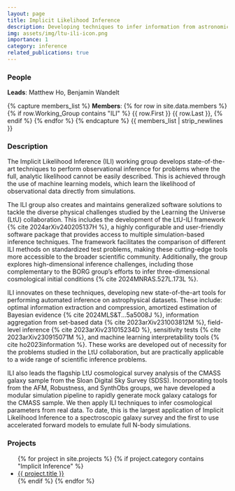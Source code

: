 ```yaml
---
layout: page
title: Implicit Likelihood Inference
description: Developing techniques to infer information from astronomical observations
img: assets/img/ltu-ili-icon.png
importance: 1
category: inference
related_publications: true
---
```


### People
**Leads**: Matthew Ho, Benjamin Wandelt

{% capture members_list %}
**Members**: 
{% for row in site.data.members %}
{% if row.Working_Group contains "ILI" %}
{{ row.First }} {{ row.Last }}, 
{% endif %}
{% endfor %}
{% endcapture %}
{{ members_list | strip_newlines }}

### Description
The Implicit Likelihood Inference (ILI) working group develops state-of-the-art techniques to perform observational inference for problems where the full, analytic likelihood cannot be easily described. This is achieved through the use of machine learning models, which learn the likelihood of observational data directly from simulations.

The ILI group also creates and maintains generalized software solutions to tackle the diverse physical challenges studied by the Learning the Universe (LtU) collaboration. This includes the development of the LtU-ILI framework {% cite 2024arXiv240205137H %}, a highly configurable and user-friendly software package that provides access to multiple simulation-based inference techniques. The framework facilitates the comparison of different ILI methods on standardized test problems, making these cutting-edge tools more accessible to the broader scientific community. Additionally, the group explores high-dimensional inference challenges, including those complementary to the BORG group’s efforts to infer three-dimensional cosmological initial conditions {% cite 2024MNRAS.527L.173L %}.

ILI innovates on these techniques, developing new state-of-the-art tools for performing automated inference on astrophysical datasets. These include: optimal information extraction and compression, amortized estimation of Bayesian evidence {% cite 2024MLS&T...5a5008J %}, information aggregation from set-based data {% cite 2023arXiv231003812M %}, field-level inference {% cite 2023arXiv231015234D %}, sensitivity tests {% cite 2023arXiv230915071M %}, and machine learning interpretability tools {% cite ho2023information %}. These works are developed out of necessity for the problems studied in the LtU collaboration, but are practically applicable to a wide range of scientific inference problems.

ILI also leads the flagship LtU cosmological survey analysis of the CMASS galaxy sample from the Sloan Digital Sky Survey (SDSS). Incorporating tools from the AFM, Robustness, and SynthObs groups, we have developed a modular simulation pipeline to rapidly generate mock galaxy catalogs for the CMASS sample. We then apply ILI techniques to infer cosmological parameters from real data. To date, this is the largest application of Implicit Likelihood Inference to a spectroscopic galaxy survey and the first to use accelerated forward models to emulate full N-body simulations.

### Projects
<!-- markdown-link-check-disable -->
<ul>
{% for project in site.projects %}
  {% if project.category contains "Implicit Inference" %}
    <li><a href="{{ project.url }}">{{ project.title }}</a></li>
  {% endif %}
{% endfor %}
</ul>
<!-- markdown-link-check-enable -->
